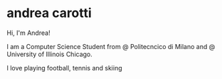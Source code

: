 # andrea carotti

Hi, I'm Andrea!

I am a Computer Science Student from @ Politecncico di Milano and @ University of Illinois Chicago.

I love playing football, tennis and skiing